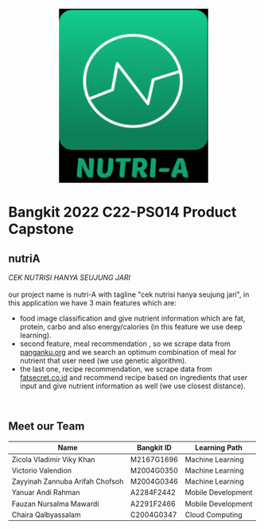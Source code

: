 <p align="center">
  <img width="300" height="350" src="https://raw.githubusercontent.com/Bangkit-Team-NutriA/.github/main/profile/images/nutriA.png">
</p>

# Bangkit 2022 C22-PS014 Product Capstone
## nutriA
*CEK NUTRISI HANYA SEUJUNG JARI*   
<br>
our project name is nutri-A with tagline "cek nutrisi hanya seujung jari", in this application we have 3 main features which are:
- food image classification and give nutrient information which are fat, protein, carbo and also energy/calories (in this feature we use deep learning).
- second feature, meal recommendation , so we scrape data from [panganku.org](panganku.org) and we search an optimum combination of meal for nutrient that user need (we use genetic algorithm).
- the last one, recipe recommendation, we scrape data from [fatsecret.co.id](fatsecret.co.id) and recommend recipe based on ingredients that user input and give nutrient information as well (we use closest distance).


<br>

## Meet our Team
| Name  | Bangkit ID | Learning Path |
| ------------- | ------------- | ------------- |
| Zicola Vladimir Viky Khan | M2167G1696 | Machine Learning |
| Victorio Valendion | M2004G0350 | Machine Learning |
| Zayyinah Zannuba Arifah Chofsoh | M2004G0346 | Machine Learning |
| Yanuar Andi Rahman | A2284F2442 | Mobile Development |
| Fauzan Nursalma Mawardi | A2291F2466 | Mobile Development |
| Chaira Qalbyassalam | C2004G0347 | Cloud Computing |
